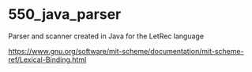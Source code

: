 # 550_java_parser
Parser and scanner created in Java for the LetRec language

https://www.gnu.org/software/mit-scheme/documentation/mit-scheme-ref/Lexical-Binding.html

